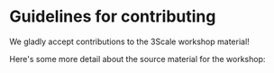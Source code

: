 # Guidelines for contributing

We gladly accept contributions to the 3Scale workshop material! 

Here's some more detail about the source material for the workshop:

